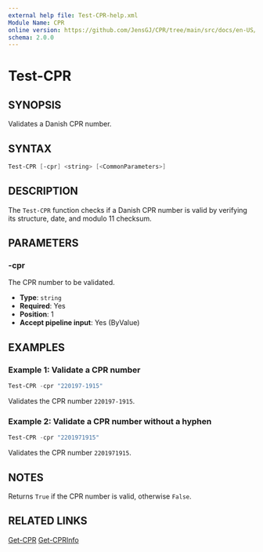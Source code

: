 ```yaml
---
external help file: Test-CPR-help.xml
Module Name: CPR
online version: https://github.com/JensGJ/CPR/tree/main/src/docs/en-US/Test-CPR.md
schema: 2.0.0
---
```


# Test-CPR

## SYNOPSIS
Validates a Danish CPR number.

## SYNTAX
```powershell
Test-CPR [-cpr] <string> [<CommonParameters>]
```

## DESCRIPTION
The `Test-CPR` function checks if a Danish CPR number is valid by verifying its structure, date, and modulo 11 checksum.

## PARAMETERS
### -cpr
The CPR number to be validated.

- **Type**: `string`
- **Required**: Yes
- **Position**: 1
- **Accept pipeline input**: Yes (ByValue)

## EXAMPLES
### Example 1: Validate a CPR number
```powershell
Test-CPR -cpr "220197-1915"
```
Validates the CPR number `220197-1915`.

### Example 2: Validate a CPR number without a hyphen
```powershell
Test-CPR -cpr "2201971915"
```
Validates the CPR number `2201971915`.

## NOTES
Returns `True` if the CPR number is valid, otherwise `False`.

## RELATED LINKS
[Get-CPR](Get-CPR.md)
[Get-CPRInfo](Get-CPRInfo.md)

